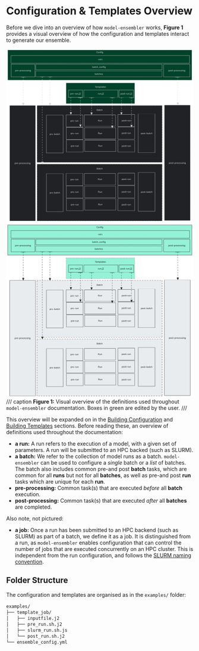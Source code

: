 # Configuration & Templates Overview
Before we dive into an overview of how `model-ensembler` works, **Figure 1** provides a visual overview of how 
the configuration and templates interact to generate our ensemble.

![Definitions diagram, dark mode](../images/definitions.png#only-dark)
![Definitions diagram, light mode](../images/definitions.light.png#only-light)
/// caption
**Figure 1:** Visual overview of the definitions used throughout `model-ensembler` documentation. Boxes in green are edited by the user.
///

This overview will be expanded on in the [Building Configuration](yaml.md) and [Building Templates](templates.md) sections.
Before reading these, an overview of definitions used throughout the documentation:

* **a run:** A run refers to the execution of a model, with a given set of parameters. A run will be submitted to an HPC backed (such as SLURM).
* **a batch:** We refer to the collection of model runs as a batch. `model-ensembler` can be used to configure a _single_ batch
or a _list_ of batches. The batch also includes common pre-and post **batch** tasks, which are common for all **runs** but not for all **batches**,
as well as pre-and post **run** tasks which are unique for each **run**.
* **pre-processing:** Common task(s) that are executed _before_ all **batch** execution.
* **post-processing:** Common task(s) that are executed _after_ all **batches** are completed.

Also note, not pictured:

* **a job:** Once a run has been submitted to an HPC backend (such as SLURM) as part of a batch, we define it as a job. It is distinguished from a run,
as `model-ensembler` enables configuration that can control the number of jobs that are executed concurrently on an HPC cluster. This is independent from the run configuration, and follows the [SLURM naming convention](https://slurm.schedmd.com/quickstart.html). 

## Folder Structure
The configuration and templates are organised as in the `examples/` folder:

```shell
examples/
├── template_job/
│   ├── inputfile.j2
│   ├── pre_run.sh.j2
│   ├── slurm_run.sh.js
│   └── post_run.sh.j2
└── ensemble_config.yml
```
